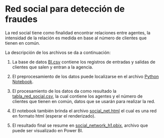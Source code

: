 # Red social para detección de fraudes

La red social tiene como finalidad encontrar relaciones entre agentes, la intensidad de la relación es medida en base al número de clientes que tienen en común.

La descripción de los archivos se da a continuación:

1. La base de datos [BI.csv](/BI.csv) contiene los registros de entradas y salidas de clientes que salen y entran a la agencia.

2. El preprocesamiento de los datos puede localizarse en el archivo [Python Notebook](/main.ipynb).

3. El procesamiento de los datos da como resultado la [tabla_red_social.csv](/tabla_red_social.csv), la cual contiene los agentes y el número de clientes que tienen en común, datos que se usarán para realizar la red.

4. El notebook también brinda el archivo [social_net.html](/social_net.html) el cual es una red en formato html (esperar el renderizado).

5. El resultado final se resume en [social_network_h1.pbix](/social_network_h1.pbix), archivo que puede ser visualizado en Power BI.


